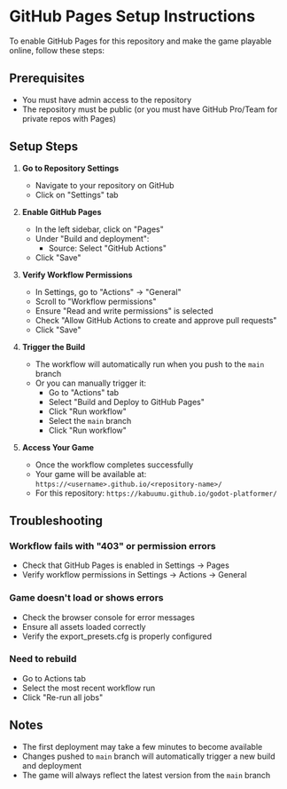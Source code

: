 # GitHub Pages Setup Instructions

To enable GitHub Pages for this repository and make the game playable online, follow these steps:

## Prerequisites
- You must have admin access to the repository
- The repository must be public (or you must have GitHub Pro/Team for private repos with Pages)

## Setup Steps

1. **Go to Repository Settings**
   - Navigate to your repository on GitHub
   - Click on "Settings" tab

2. **Enable GitHub Pages**
   - In the left sidebar, click on "Pages"
   - Under "Build and deployment":
     - Source: Select "GitHub Actions"
   - Click "Save"

3. **Verify Workflow Permissions**
   - In Settings, go to "Actions" → "General"
   - Scroll to "Workflow permissions"
   - Ensure "Read and write permissions" is selected
   - Check "Allow GitHub Actions to create and approve pull requests"
   - Click "Save"

4. **Trigger the Build**
   - The workflow will automatically run when you push to the `main` branch
   - Or you can manually trigger it:
     - Go to "Actions" tab
     - Select "Build and Deploy to GitHub Pages"
     - Click "Run workflow"
     - Select the `main` branch
     - Click "Run workflow"

5. **Access Your Game**
   - Once the workflow completes successfully
   - Your game will be available at: `https://<username>.github.io/<repository-name>/`
   - For this repository: `https://kabuumu.github.io/godot-platformer/`

## Troubleshooting

### Workflow fails with "403" or permission errors
- Check that GitHub Pages is enabled in Settings → Pages
- Verify workflow permissions in Settings → Actions → General

### Game doesn't load or shows errors
- Check the browser console for error messages
- Ensure all assets loaded correctly
- Verify the export_presets.cfg is properly configured

### Need to rebuild
- Go to Actions tab
- Select the most recent workflow run
- Click "Re-run all jobs"

## Notes

- The first deployment may take a few minutes to become available
- Changes pushed to `main` branch will automatically trigger a new build and deployment
- The game will always reflect the latest version from the `main` branch
